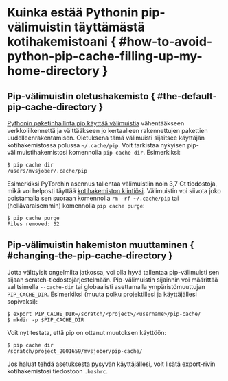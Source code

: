 # Kuinka estää Pythonin pip-välimuistin täyttämästä kotihakemistoani { #how-to-avoid-python-pip-cache-filling-up-my-home-directory }

## Pip-välimuistin oletushakemisto { #the-default-pip-cache-directory }

[Pythonin paketinhallinta pip käyttää välimuistia][pip-caching] vähentääkseen
verkkoliikennettä ja välttääkseen jo kertaalleen rakennettujen pakettien
uudelleenrakentamisen. Oletuksena tämä välimuisti sijaitsee käyttäjän
kotihakemistossa polussa `~/.cache/pip`. Voit tarkistaa nykyisen pip-
välimuistihakemistosi komennolla `pip cache dir`. Esimerkiksi:

```console
$ pip cache dir
/users/mvsjober/.cache/pip
```

Esimerkiksi PyTorchin asennus tallentaa välimuistiin noin 3,7 Gt tiedostoja,
mikä voi helposti täyttää [kotihakemiston kiintiösi][home-dir]. Välimuistin
voi siivota joko poistamalla sen suoraan komennolla `rm -rf ~/.cache/pip` tai
(hellävaraisemmin) komennolla `pip cache purge`:

```console
$ pip cache purge
Files removed: 52
```

## Pip-välimuistin hakemiston muuttaminen { #changing-the-pip-cache-directory }

Jotta välttyisit ongelmilta jatkossa, voi olla hyvä tallentaa pip-välimuisti
sen sijaan scratch-tiedostojärjestelmään. Pip-välimuistin sijainnin voi
määrittää valitsimella `--cache-dir` tai globaalisti asettamalla
ympäristömuuttujan `PIP_CACHE_DIR`. Esimerkiksi (muuta polku projektillesi ja
käyttäjällesi sopivaksi):

```console
$ export PIP_CACHE_DIR=/scratch/<project>/<username>/pip-cache/
$ mkdir -p $PIP_CACHE_DIR
```

Voit nyt testata, että pip on ottanut muutoksen käyttöön:

```console
$ pip cache dir
/scratch/project_2001659/mvsjober/pip-cache/
```

Jos haluat tehdä asetuksesta pysyvän käyttäjällesi, voit lisätä export-rivin
kotihakemistosi tiedostoon `.bashrc`.


[pip-caching]: https://pip.pypa.io/en/stable/topics/caching/
[home-dir]: https://docs.csc.fi/computing/disk/#home-directory